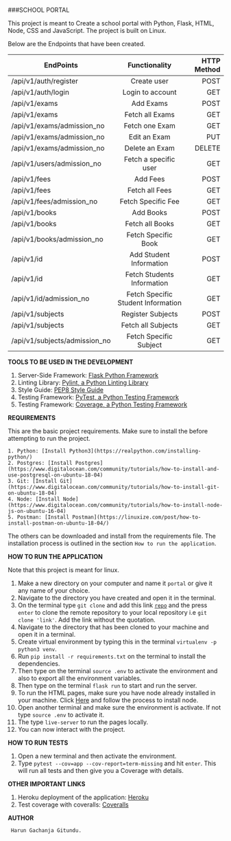 

###SCHOOL PORTAL

This project is meant to Create a school portal with Python, Flask, HTML, Node, CSS and JavaScript. The project is built on Linux.

Below are the Endpoints that have been created.

| EndPoints       | Functionality  | HTTP Method  |
| ------------- |:-------------:| -----:|
| /api/v1/auth/register | Create user| POST |
| /api/v1/auth/login | Login to account |GET|
| /api/v1/exams |  Add Exams | POST |
| /api/v1/exams | Fetch all Exams | GET |
| /api/v1/exams/admission_no | Fetch one Exam | GET |
| /api/v1/exams/admission_no | Edit an Exam | PUT |
| /api/v1/exams/admission_no | Delete an Exam | DELETE |
| /api/v1/users/admission_no | Fetch a specific user | GET |
| /api/v1/fees |  Add Fees | POST |
| /api/v1/fees | Fetch all Fees | GET |
| /api/v1/fees/admission_no | Fetch Specific Fee | GET |
| /api/v1/books |  Add Books | POST |
| /api/v1/books | Fetch all Books | GET |
| /api/v1/books/admission_no | Fetch Specific Book | GET |
| /api/v1/id |  Add Student Information | POST |
| /api/v1/id | Fetch Students Information | GET |
| /api/v1/id/admission_no | Fetch Specific Student Information | GET |
| /api/v1/subjects |  Register Subjects | POST |
| /api/v1/subjects | Fetch all Subjects | GET |
| /api/v1/subjects/admission_no | Fetch Specific Subject | GET |


**TOOLS TO BE USED IN THE DEVELOPMENT**

1. Server-Side Framework: [Flask Python Framework](http://flask.pocoo.org/)
2. Linting Library: [Pylint, a Python Linting Library](https://www.pylint.org/)
3. Style Guide: [PEP8 Style Guide](https://www.python.org/dev/peps/pep-0008/)
4. Testing Framework: [PyTest, a Python Testing Framework](https://docs.pytest.org/en/latest/)
5. Testing Framework: [Coverage, a Python Testing Framework](https://coverage.readthedocs.io/en/v4.5.x/)


**REQUIREMENTS**

This are the basic project requirements. Make sure to install the before attempting to run the project.

	1. Python: [Install Python3](https://realpython.com/installing-python/)
	2. Postgres: [Install Postgres](https://www.digitalocean.com/community/tutorials/how-to-install-and-use-postgresql-on-ubuntu-18-04)
	3. Git: [Install Git](https://www.digitalocean.com/community/tutorials/how-to-install-git-on-ubuntu-18-04)
	4. Node: [Install Node](https://www.digitalocean.com/community/tutorials/how-to-install-node-js-on-ubuntu-16-04)
	5. Postman: [Install Postman](https://linuxize.com/post/how-to-install-postman-on-ubuntu-18-04/)

The others can be downloaded and install from the requirements file. The installation process is outlined in the section `How to run the application`.


**HOW TO RUN THE APPLICATION**

Note that this project is meant for linux.

 1. Make a new directory on your computer and name it `portal` or give it any name of your choice.
 2. Navigate to the directory you have created and open it in the terminal.
 3. On the terminal type `git clone` and add this link <code>[repo](https://github.com/Arrotech/Portal/)</code> and the press `enter` to clone the remote repository to your local repository i.e `git clone 'link'`. Add the link without the quotation.
 4. Navigate to the directory that has been cloned to your machine and open it in a terminal.
 5. Create virtual environment by typing this in the terminal `virtualenv -p python3 venv`.
 6. Run `pip install -r requirements.txt` on the terminal to install the dependencies.
 7. Then type on the terminal `source .env` to activate the environment and also to export all the environment variables.
 8. Then type on the terminal `flask run` to start and run the server.
 9. To run the HTML pages, make sure you have node already installed in your machine. Click [Here](https://www.digitalocean.com/community/tutorials/how-to-install-node-js-on-ubuntu-16-04) and follow the process to install node.
 10. Open another terminal and make sure the environment is activate. If not type `source .env` to activate it.
 11. The type `live-server` to run the pages locally.
 12. You can now interact with the project.


**HOW TO RUN TESTS**

 1. Open a new terminal and then activate the environment.
 2. Type `pytest --cov=app --cov-report=term-missing` and hit `enter`. This will run all tests and then give you a Coverage with details.

 **OTHER IMPORTANT LINKS**

 1. Heroku deployment of the application: [Heroku](https://arrotech-school-portal.herokuapp.com/)
 2. Test coverage with coveralls: [Coveralls](https://coveralls.io/github/Arrotech/Portal)


**AUTHOR**

     Harun Gachanja Gitundu.
